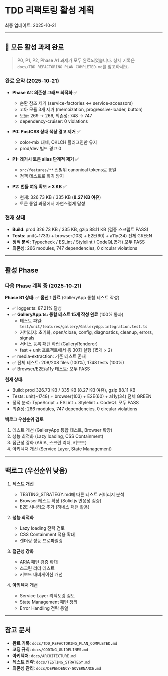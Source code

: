 # TDD 리팩토링 활성 계획

최종 업데이트: 2025-10-21

---

## 🎉 모든 활성 과제 완료

> P0, P1, P2, Phase A1 과제가 모두 완료되었습니다. 상세 기록은
> `docs/TDD_REFACTORING_PLAN_COMPLETED.md`를 참고하세요.

### 완료 요약 (2025-10-21)

- **Phase A1: 의존성 그래프 최적화** ✅
  - 순환 참조 제거 (service-factories ↔ service-accessors)
  - 고아 모듈 3개 제거 (memoization, progressive-loader, button)
  - 모듈: 269 → 266, 의존성: 748 → 747
  - dependency-cruiser: 0 violations

- **P0: PostCSS 상대 색상 경고 제거** ✅
  - color-mix 대체, OKLCH 플러그인만 유지
  - prod/dev 빌드 경고 0

- **P1: 레거시 토큰 alias 단계적 제거** ✅
  - `src/features/**` 전범위 canonical tokens로 통일
  - 정책 테스트로 회귀 방지

- **P2: 번들 여유 확보 ≥ 3 KB** ✅
  - 현재: 326.73 KB / 335 KB (**8.27 KB 여유**)
  - 토큰 통일 과정에서 자연스럽게 달성

### 현재 상태

- **Build**: prod 326.73 KB / 335 KB, gzip 88.11 KB (검증 스크립트 PASS)
- **Tests**: unit(~1733) + browser(103) + E2E(60) + a11y(34) 전체 GREEN
- **정적 분석**: Typecheck / ESLint / Stylelint / CodeQL(5개) 모두 PASS
- **의존성**: 266 modules, 747 dependencies, 0 circular violations

---

## 활성 Phase

### 다음 Phase 계획 중 (2025-10-21)

**Phase B1 상태**: ✅ **옵션 1 완료** (GalleryApp 통합 테스트 작성)

- ✅ logger.ts: 87.21% 달성
- ✅ **GalleryApp.ts: 통합 테스트 15개 작성 완료** (100% 통과)
  - 테스트 파일: `test/unit/features/gallery/GalleryApp.integration.test.ts`
  - 커버리지: 초기화, open/close, config, diagnostics, cleanup, errors, signals
  - 서비스 등록 패턴 확립 (GalleryRenderer)
  - fast + unit 프로젝트에서 총 30회 실행 (15개 × 2)
- ✅ media-extraction: 기존 테스트 존재
- ✅ 전체 테스트: 208/208 files (100%), 1748 tests (100%)
- ✅ Browser/E2E/a11y 테스트: 모두 PASS

**현재 상태**:

- Build: prod 326.73 KB / 335 KB (8.27 KB 여유), gzip 88.11 KB
- Tests: unit(~1748) + browser(103) + E2E(60) + a11y(34) 전체 GREEN
- 정적 분석: TypeScript + ESLint + Stylelint + CodeQL 모두 PASS
- 의존성: 266 modules, 747 dependencies, 0 circular violations

**백로그 우선순위 검토**:

1. 테스트 개선 (GalleryApp 통합 테스트, Browser 확장)
2. 성능 최적화 (Lazy loading, CSS Containment)
3. 접근성 강화 (ARIA, 스크린 리더, 키보드)
4. 아키텍처 개선 (Service Layer, State Management)

---

## 백로그 (우선순위 낮음)

1. **테스트 개선**
   - TESTING_STRATEGY.md에 따른 테스트 커버리지 분석
   - Browser 테스트 확장 (Solid.js 반응성 검증)
   - E2E 시나리오 추가 (하네스 패턴 활용)

2. **성능 최적화**
   - Lazy loading 전략 검토
   - CSS Containment 적용 확대
   - 렌더링 성능 프로파일링

3. **접근성 강화**
   - ARIA 패턴 검증 확대
   - 스크린 리더 테스트
   - 키보드 내비게이션 개선

4. **아키텍처 개선**
   - Service Layer 리팩토링 검토
   - State Management 패턴 정리
   - Error Handling 전략 통일

---

## 참고 문서

- **완료 기록**: `docs/TDD_REFACTORING_PLAN_COMPLETED.md`
- **코딩 규칙**: `docs/CODING_GUIDELINES.md`
- **아키텍처**: `docs/ARCHITECTURE.md`
- **테스트 전략**: `docs/TESTING_STRATEGY.md`
- **의존성 관리**: `docs/DEPENDENCY-GOVERNANCE.md`
